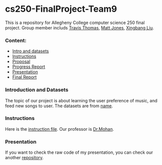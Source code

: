 # cs250-FinalProject-Team9

This is a repository for Allegheny College computer science 250 final project. Group member includs [Travis Thomas](https://github.com/TravisThomasAC), [Matt Jones](https://github.com/JattMones), [Xingbang Liu](https://github.com/liux2).

### Content:

- [Intro and datasets](#introduction-and-datasets)
- [Instructions](#instructions)
- [Proposal](Proposal.pdf)
- [Progress Report](ProgressReport.pdf)
- [Presentation](#presentation)
- [Final Report](FinalReport.pdf)

### Introduction and Datasets

The topic of our project is about learning the user preference of music, and feed new songs to user. The datasets are from [name]().

### Instructions

Here is the [instruction file](/instructions/project.pdf). Our professor is [Dr.Mohan](https://github.com/amohangit).

### Presentation

If you want to check the raw code of my presentation, you can check our another [repository]().
